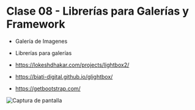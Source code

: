 # Clase 08 - Librerías para Galerías y Framework

- Galería de Imagenes
- Librerías para galerías

- https://lokeshdhakar.com/projects/lightbox2/
- https://biati-digital.github.io/glightbox/
- https://getbootstrap.com/

![Captura de pantalla](images/clase_08.png)